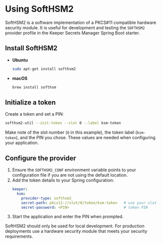 # Using SoftHSM2

SoftHSM2 is a software implementation of a PKCS#11 compatible hardware security module. It is useful for development and testing the `SOFTHSM2` provider profile in the Keeper Secrets Manager Spring Boot starter.

## Install SoftHSM2
- **Ubuntu**
  ```bash
  sudo apt-get install softhsm2
  ```
- **macOS**
  ```bash
  brew install softhsm
  ```

## Initialize a token
Create a token and set a PIN:
```bash
softhsm2-util --init-token --slot 0 --label ksm-token
```

Make note of the slot number (`0` in this example), the token label (`ksm-token`), and the PIN you chose. These values are needed when configuring your application.

## Configure the provider
1. Ensure the `SOFTHSM2_CONF` environment variable points to your configuration file if you are not using the default location.
2. Add the token details to your Spring configuration:
   ```yaml
   keeper:
     ksm:
       provider-type: softhsm2
       secret-path: pkcs11://slot/0/token/ksm-token   # use your slot and label
       secret-password: <PIN>                         # token PIN
   ```
3. Start the application and enter the PIN when prompted.

SoftHSM2 should only be used for local development. For production deployments use a hardware security module that meets your security requirements.

